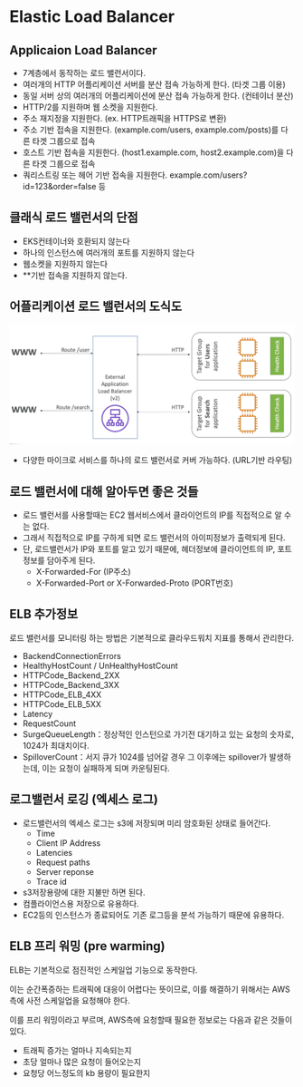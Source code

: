 # Elastic Load Balancer

## Applicaion Load Balancer

- 7계층에서 동작하는 로드 밸런서이다.
- 여러개의 HTTP 어플리케이션 서버를 분산 접속 가능하게 한다. (타겟 그룹 이용)
- 동일 서버 상의 여러개의 어플리케이션에 분산 접속 가능하게 한다. (컨테이너 분산)
- HTTP/2를 지원하며 웹 소켓을 지원한다.
- 주소 재지정을 지원한다. (ex. HTTP트래픽을 HTTPS로 변환)
- 주소 기반 접속을 지원한다. (example.com/users, example.com/posts)를 다른 타겟 그룹으로 접속
- 호스트 기반 접속을 지원한다. (host1.example.com, host2.example.com)을 다른 타겟 그룹으로 접속
- 쿼리스트링 또는 헤어 기반 접속을 지원한다. example.com/users?id=123&order=false 등

## 클래식 로드 밸런서의 단점

- EKS컨테이너와 호환되지 않는다
- 하나의 인스턴스에 여러개의 포트를 지원하지 않는다
- 웹소켓을 지원하지 않는다
- \*\*기반 접속을 지원하지 않는다.

## 어플리케이션 로드 밸런서의 도식도

![images/elb/1.png](images/elb/1.png)

- 다양한 마이크로 서비스를 하나의 로드 밸런서로 커버 가능하다. (URL기반 라우팅)

## 로드 밸런서에 대해 알아두면 좋은 것들

- 로드 밸런서를 사용할때는 EC2 웹서비스에서 클라이언트의 IP를 직접적으로 알 수는 없다.
- 그래서 직접적으로 IP를 구하게 되면 로드 밸런서의 아이피정보가 출력되게 된다.
- 단, 로드밸런서가 IP와 포트를 알고 있기 때문에, 헤더정보에 클라이언트의 IP, 포트정보를 담아주게 된다.
  - X-Forwarded-For (IP주소)
  - X-Forwarded-Port or X-Forwarded-Proto (PORT번호)

## ELB 추가정보

로드 밸런서를 모니터링 하는 방법은 기본적으로 클라우드워치 지표를 통해서 관리한다.

- BackendConnectionErrors
- HealthyHostCount / UnHealthyHostCount
- HTTPCode_Backend_2XX
- HTTPCode_Backend_3XX
- HTTPCode_ELB_4XX
- HTTPCode_ELB_5XX
- Latency
- RequestCount
- SurgeQueueLength：정상적인 인스턴으로 가기전 대기하고 있는 요청의 숫자로, 1024가 최대치이다.
- SpilloverCount：서지 큐가 1024를 넘어갈 경우 그 이후에는 spillover가 발생하는데, 이는 요청이 실패하게 되며 카운팅된다.

## 로그밸런서 로깅 (엑세스 로그)

- 로드밸런서의 엑세스 로그는 s3에 저장되며 미리 암호화된 상태로 들어간다.
  - Time
  - Client IP Address
  - Latencies
  - Request paths
  - Server reponse
  - Trace id
- s3저장용량에 대한 지불만 하면 된다.
- 컴플라이언스용 저장으로 유용하다.
- EC2등의 인스턴스가 종료되어도 기존 로그등을 분석 가능하기 때문에 유용하다.

## ELB 프리 워밍 (pre warming)

ELB는 기본적으로 점진적인 스케일업 기능으로 동작한다.

이는 순간폭증하는 트래픽에 대응이 어렵다는 뜻이므로, 이를 해결하기 위해서는 AWS측에 사전 스케일업을 요청해야 한다.

이를 프리 워밍이라고 부르며, AWS측에 요청할때 필요한 정보로는 다음과 같은 것들이 있다.

- 트래픽 증가는 얼마나 지속되는지
- 초당 얼마나 많은 요청이 들어오는지
- 요청당 어느정도의 kb 용량이 필요한지
